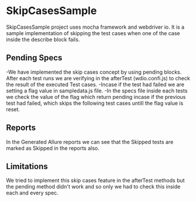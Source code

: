# SkipCasesSample
SkipCasesSample project uses mocha framework and webdriver io. It is a sample implementation of skipping the test cases when one of the case inside the describe block fails.

## Pending Specs
-We have implemented the skip cases concept by using pending blocks. After each test runs we are verifying in the afterTest (wdio.confi.js) to check the result of the executed Test cases. 
-Incase if the test had failed we are setting a flag value in sampledata.js file. 
-In the specs file inside each tests we check the value of the flag which return pending incase if the previous test had failed, which skips the following test cases untill the flag value is reset.

## Reports
In the Generated Allure reports we can see that the Skipped tests are marked as Skipped in the reports also.

## Limitations
We tried to implement this skip cases feature in the afterTest methods but the pending method didn't work and so only we had to check this inside each and every spec. 

